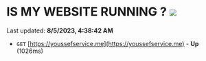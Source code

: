 # IS MY WEBSITE RUNNING ? [![](https://img.shields.io/static/v1?label=Sponsor&message=%E2%9D%A4&logo=GitHub&color=%23fe8e86)](https://github.com/sponsors/<username>)

Last updated: **8/5/2023, 4:38:42 AM**

- `GET` [https://youssefservice.me](https://youssefservice.me) - **Up** (1026ms)
